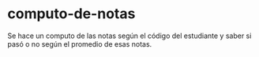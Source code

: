 # computo-de-notas
Se hace un computo de las notas según el código del estudiante y saber si pasó o no según el promedio de esas notas.
